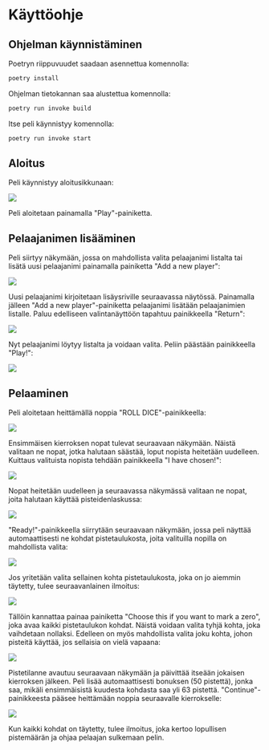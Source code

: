 # Käyttöohje

## Ohjelman käynnistäminen

Poetryn riippuvuudet saadaan asennettua komennolla:

```bash
poetry install
```

Ohjelman tietokannan saa alustettua komennolla:


```bash
poetry run invoke build
```

Itse peli käynnistyy komennolla: 


```bash
poetry run invoke start
```

## Aloitus

Peli käynnistyy aloitusikkunaan:

![](./kuvat/aloitusnaytto.png)

Peli aloitetaan painamalla "Play"-painiketta.

## Pelaajanimen lisääminen

Peli siirtyy näkymään, jossa on mahdollista valita pelaajanimi listalta tai lisätä uusi pelaajanimi painamalla painiketta "Add a new player":

![](./kuvat/nimenvalinta.png)

Uusi pelaajanimi kirjoitetaan lisäysriville seuraavassa näytössä. Painamalla jälleen "Add a new player"-painiketta pelaajanimi lisätään pelaajanimien listalle. Paluu edelliseen valintanäyttöön tapahtuu painikkeella "Return":

![](./kuvat/nimenlisays.png)

Nyt pelaajanimi löytyy listalta ja voidaan valita. Peliin päästään painikkeella "Play!":

![](./kuvat/nimivalittu.png)

## Pelaaminen

Peli aloitetaan heittämällä noppia "ROLL DICE"-painikkeella:

![](./kuvat/nopat.png)

Ensimmäisen kierroksen nopat tulevat seuraavaan näkymään. Näistä valitaan ne nopat, jotka halutaan säästää, loput nopista heitetään uudelleen. Kuittaus valituista nopista tehdään painikkeella "I have chosen!":

![](./kuvat/ekakierros.png)

Nopat heitetään uudelleen ja seuraavassa näkymässä valitaan ne nopat, joita halutaan käyttää pisteidenlaskussa:

![](./kuvat/tokakierros.png)

"Ready!"-painikkeella siirrytään seuraavaan näkymään, jossa peli näyttää automaattisesti ne kohdat pistetaulukosta, joita valituilla nopilla on mahdollista valita:

![](./kuvat/valinta.png)

Jos yritetään valita sellainen kohta pistetaulukosta, joka on jo aiemmin täytetty, tulee seuraavanlainen ilmoitus:

![](./kuvat/varattu.png)

Tällöin kannattaa painaa painiketta "Choose this if you want to mark a zero", joka avaa kaikki pistetaulukon kohdat. Näistä voidaan valita tyhjä kohta, joka vaihdetaan nollaksi. Edelleen on myös mahdollista valita joku kohta, johon pisteitä käyttää, jos sellaisia on vielä vapaana:

![](./kuvat/nollaus.png)

Pistetilanne avautuu seuraavaan näkymään ja päivittää itseään jokaisen kierroksen jälkeen. Peli lisää automaattisesti bonuksen (50 pistettä), jonka saa, mikäli ensimmäisistä kuudesta kohdasta saa yli 63 pistettä. "Continue"-painikkeesta pääsee heittämään noppia seuraavalle kierrokselle:

![](./kuvat/pistetilanne.png)

Kun kaikki kohdat on täytetty, tulee ilmoitus, joka kertoo lopullisen pistemäärän ja ohjaa pelaajan sulkemaan pelin.







